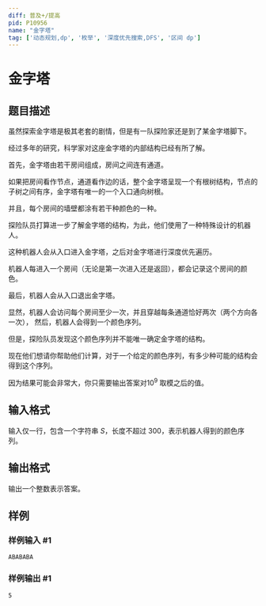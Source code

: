 ```yaml
---
diff: 普及+/提高
pid: P10956
name: "金字塔"
tag: ['动态规划,dp', '枚举', '深度优先搜索,DFS', '区间 dp']
---
```

# 金字塔
## 题目描述

虽然探索金字塔是极其老套的剧情，但是有一队探险家还是到了某金字塔脚下。

经过多年的研究，科学家对这座金字塔的内部结构已经有所了解。

首先，金字塔由若干房间组成，房间之间连有通道。

如果把房间看作节点，通道看作边的话，整个金字塔呈现一个有根树结构，节点的子树之间有序，金字塔有唯一的一个入口通向树根。

并且，每个房间的墙壁都涂有若干种颜色的一种。

探险队员打算进一步了解金字塔的结构，为此，他们使用了一种特殊设计的机器人。

这种机器人会从入口进入金字塔，之后对金字塔进行深度优先遍历。

机器人每进入一个房间（无论是第一次进入还是返回），都会记录这个房间的颜色。

最后，机器人会从入口退出金字塔。

显然，机器人会访问每个房间至少一次，并且穿越每条通道恰好两次（两个方向各一次）， 然后，机器人会得到一个颜色序列。

但是，探险队员发现这个颜色序列并不能唯一确定金字塔的结构。

现在他们想请你帮助他们计算，对于一个给定的颜色序列，有多少种可能的结构会得到这个序列。

因为结果可能会非常大，你只需要输出答案对$10^9$ 取模之后的值。
## 输入格式

输入仅一行，包含一个字符串 $S$，长度不超过 $300$，表示机器人得到的颜色序列。

## 输出格式

输出一个整数表示答案。

## 样例

### 样例输入 #1
```
ABABABA

```
### 样例输出 #1
```
5
```
